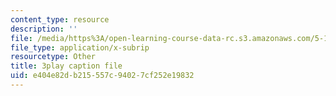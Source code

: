 ```yaml
---
content_type: resource
description: ''
file: /media/https%3A/open-learning-course-data-rc.s3.amazonaws.com/5-112-principles-of-chemical-science-fall-2005/e404e82db215557c94027cf252e19832_ZRxwArdDnac.vtt
file_type: application/x-subrip
resourcetype: Other
title: 3play caption file
uid: e404e82d-b215-557c-9402-7cf252e19832
---
```

